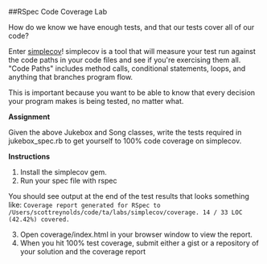 ##RSpec Code Coverage Lab

How do we know we have enough tests, and that our tests cover all of our code?

Enter [simplecov](https://github.com/colszowka/simplecov)! simplecov is a tool that will measure your test run against the code paths in your code files and see if you're exercising them all. "Code Paths" includes method calls, conditional statements, loops, and anything that branches program flow.

This is important because you want to be able to know that every decision your program makes is being tested, no matter what.

**Assignment**

Given the above Jukebox and Song classes, write the tests required in jukebox_spec.rb to get yourself to 100% code coverage on simplecov.

**Instructions**

1. Install the simplecov gem.
2. Run your spec file with rspec

You should see output at the end of the test results that looks something like:
`Coverage report generated for RSpec to /Users/scottreynolds/code/ta/labs/simplecov/coverage. 14 / 33 LOC (42.42%) covered.`

3. Open coverage/index.html in your browser window to view the report.
4. When you hit 100% test coverage, submit either a gist or a repository of your solution and the coverage report